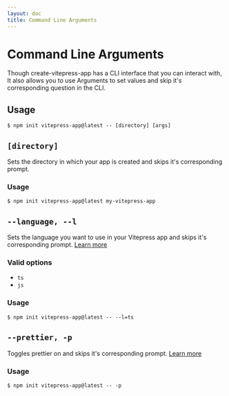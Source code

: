 ```yaml
---
layout: doc
title: Command Line Arguments
---
```


# Command Line Arguments

Though create-vitepress-app has a CLI interface that you can interact with, It also allows you to use Arguments to set values and skip it's corresponding question in the CLI.

## Usage

    $ npm init vitepress-app@latest -- [directory] [args]

## `[directory]`

Sets the directory in which your app is created and skips it's corresponding prompt.

### Usage

    $ npm init vitepress-app@latest my-vitepress-app

## `--language, --l`

Sets the language you want to use in your Vitepress app and skips it's corresponding prompt. [Learn more](../options/)

### Valid options

- `ts`
- `js`

### Usage

    $ npm init vitepress-app@latest -- --l=ts

## `--prettier, -p`

Toggles prettier on and skips it's corresponding prompt. [Learn more](../options/prettier)

### Usage

    $ npm init vitepress-app@latest -- -p
